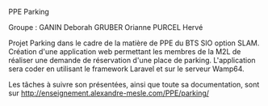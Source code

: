 PPE Parking

Groupe :
    GANIN Deborah
    GRUBER Orianne
    PURCEL Hervé
    
 Projet Parking dans le cadre de la matière de PPE du BTS SIO option SLAM.
 Création d'une application web permettant les membres de la M2L de réaliser une demande de réservation d'une place de parking.
 L'application sera coder en utilisant le framework Laravel et sur le serveur Wamp64.
 
 Les tâches à suivre son présentées, ainsi que toute sa documentation, sont sur http://enseignement.alexandre-mesle.com/PPE/parking/

    
    
